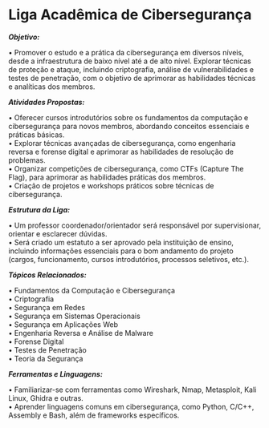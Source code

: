 # Liga Acadêmica de Cibersegurança

***Objetivo:***  

• Promover o estudo e a prática da cibersegurança em diversos níveis, desde a infraestrutura de baixo nível até a de alto nível. Explorar técnicas de proteção e ataque, incluindo criptografia, análise de vulnerabilidades e testes de penetração, com o objetivo de aprimorar as habilidades técnicas e analíticas dos membros.

***Atividades Propostas:***  

• Oferecer cursos introdutórios sobre os fundamentos da computação e cibersegurança para novos membros, abordando conceitos essenciais e práticas básicas.  
• Explorar técnicas avançadas de cibersegurança, como engenharia reversa e forense digital e aprimorar as habilidades de resolução de problemas.  
• Organizar competições de cibersegurança, como CTFs (Capture The Flag), para aprimorar as habilidades práticas dos membros.  
• Criação de projetos e workshops práticos sobre técnicas de cibersegurança.  

***Estrutura da Liga:***

• Um professor coordenador/orientador será responsável por supervisionar, orientar e esclarecer dúvidas.  
• Será criado um estatuto a ser aprovado pela instituição de ensino, incluindo informações essenciais para o bom andamento do projeto (cargos, funcionamento, cursos introdutórios, processos seletivos, etc.).  

***Tópicos Relacionados:***  

• Fundamentos da Computação e Cibersegurança  
• Criptografia  
• Segurança em Redes  
• Segurança em Sistemas Operacionais  
• Segurança em Aplicações Web  
• Engenharia Reversa e Análise de Malware  
• Forense Digital  
• Testes de Penetração  
• Teoria da Segurança  

***Ferramentas e Linguagens:***

• Familiarizar-se com ferramentas como Wireshark, Nmap, Metasploit, Kali Linux, Ghidra e outras.  
• Aprender linguagens comuns em cibersegurança, como Python, C/C++, Assembly e Bash, além de frameworks específicos.
